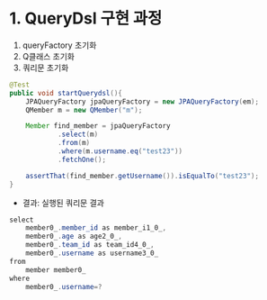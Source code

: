 # 1. QueryDsl 구현 과정
1. queryFactory 초기화
2. Q클래스 초기화
3. 쿼리문 초기화
```java
@Test
public void startQuerydsl(){
    JPAQueryFactory jpaQueryFactory = new JPAQueryFactory(em);
    QMember m = new QMember("m");

    Member find_member = jpaQueryFactory
            .select(m)
            .from(m)
            .where(m.username.eq("test23"))
            .fetchOne();

    assertThat(find_member.getUsername()).isEqualTo("test23");
}
```
* 결과: 실행된 쿼리문 결과
```java
select
    member0_.member_id as member_i1_0_,
    member0_.age as age2_0_,
    member0_.team_id as team_id4_0_,
    member0_.username as username3_0_ 
from
    member member0_ 
where
    member0_.username=?
```